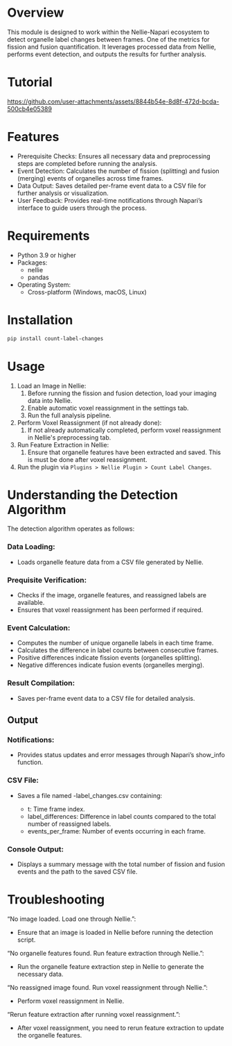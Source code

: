 # Overview

This module is designed to work within the Nellie-Napari ecosystem to detect organelle label changes between frames. One of the metrics for fission and fusion quantification. It leverages processed data from Nellie, performs event detection, and outputs the results for further analysis.

# Tutorial

https://github.com/user-attachments/assets/8844b54e-8d8f-472d-bcda-500cb4e05389

# Features

- Prerequisite Checks: Ensures all necessary data and preprocessing steps are completed before running the analysis. 
- Event Detection: Calculates the number of fission (splitting) and fusion (merging) events of organelles across time frames. 
- Data Output: Saves detailed per-frame event data to a CSV file for further analysis or visualization. 
- User Feedback: Provides real-time notifications through Napari’s interface to guide users through the process.

# Requirements 
- Python 3.9 or higher 
- Packages:
  - nellie
  - pandas
- Operating System: 
  - Cross-platform (Windows, macOS, Linux)

# Installation
```bash
pip install count-label-changes
```

# Usage

1. Load an Image in Nellie:
   1. Before running the fission and fusion detection, load your imaging data into Nellie.
   2. Enable automatic voxel reassignment in the settings tab.
   3. Run the full analysis pipeline. 
2. Perform Voxel Reassignment (if not already done):
   1. If not already automatically completed, perform voxel reassignment in Nellie's preprocessing tab.
3. Run Feature Extraction in Nellie:
   1. Ensure that organelle features have been extracted and saved. This is must be done after voxel reassignment.
4. Run the plugin via `Plugins > Nellie Plugin > Count Label Changes`.

# Understanding the Detection Algorithm

The detection algorithm operates as follows:

### Data Loading:
- Loads organelle feature data from a CSV file generated by Nellie.

### Prequisite Verification:
- Checks if the image, organelle features, and reassigned labels are available. 
- Ensures that voxel reassignment has been performed if required.

### Event Calculation:
- Computes the number of unique organelle labels in each time frame.
- Calculates the difference in label counts between consecutive frames.
- Positive differences indicate fission events (organelles splitting).
- Negative differences indicate fusion events (organelles merging).

### Result Compilation:
- Saves per-frame event data to a CSV file for detailed analysis.

## Output

### Notifications:
- Provides status updates and error messages through Napari’s show_info function.

### CSV File:
- Saves a file named <filename>-label_changes.csv containing:
  - t: Time frame index.
  - label_differences: Difference in label counts compared to the total number of reassigned labels.
  - events_per_frame: Number of events occurring in each frame.

### Console Output:
- Displays a summary message with the total number of fission and fusion events and the path to the saved CSV file.

# Troubleshooting

“No image loaded. Load one through Nellie.”:
- Ensure that an image is loaded in Nellie before running the detection script.

“No organelle features found. Run feature extraction through Nellie.”:
- Run the organelle feature extraction step in Nellie to generate the necessary data.

“No reassigned image found. Run voxel reassignment through Nellie.”:
- Perform voxel reassignment in Nellie.

“Rerun feature extraction after running voxel reassignment.”:
- After voxel reassignment, you need to rerun feature extraction to update the organelle features.
